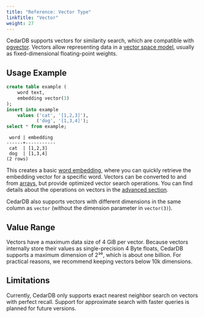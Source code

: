 ```yaml
---
title: "Reference: Vector Type"
linkTitle: "Vector"
weight: 27
---
```


CedarDB supports vectors for similarity search, which are compatible
with [pgvector](https://github.com/pgvector/pgvector).
Vectors allow representing data in a [vector space model](https://en.wikipedia.org/wiki/Vector_space_model), usually
as fixed-dimensional floating-point weights.

## Usage Example

```sql
create table example (
    word text,
    embedding vector(3)
);
insert into example
    values ('cat', '[1,2,3]'),
           ('dog', '[1,3,4]');
select * from example;
```

```
 word | embedding 
------+-----------
 cat  | [1,2,3]
 dog  | [1,3,4]
(2 rows)
```

This creates a basic [word embedding](https://en.wikipedia.org/wiki/Word_embedding), where you can quickly retrieve the
embedding vector for a specific word.
Vectors can be converted to and from [arrays](../array), but provide optimized vector search operations.
You can find details about the operations on vectors in the [advanced section](/docs/references/advanced/pgvector).

CedarDB also supports vectors with different dimensions in the same column as `vector` (without the dimension parameter
in `vector(3)`).

## Value Range

Vectors have a maximum data size of 4&nbsp;GiB per vector.
Because vectors internally store their values as single-precision 4 Byte floats, CedarDB supports a maximum dimension
of 2³⁰, which is about one billion.
For practical reasons, we recommend keeping vectors below 10k dimensions.

## Limitations

Currently, CedarDB only supports exact nearest neighbor search on vectors with perfect recall.
Support for approximate search with faster queries is planned for future versions.
